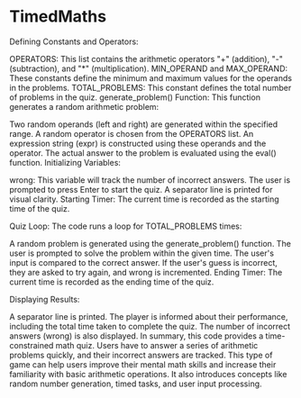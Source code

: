 # TimedMaths
Defining Constants and Operators:

OPERATORS: This list contains the arithmetic operators "+" (addition), "-" (subtraction), and "*" (multiplication).
MIN_OPERAND and MAX_OPERAND: These constants define the minimum and maximum values for the operands in the problems.
TOTAL_PROBLEMS: This constant defines the total number of problems in the quiz.
generate_problem() Function:
This function generates a random arithmetic problem:

Two random operands (left and right) are generated within the specified range.
A random operator is chosen from the OPERATORS list.
An expression string (expr) is constructed using these operands and the operator.
The actual answer to the problem is evaluated using the eval() function.
Initializing Variables:

wrong: This variable will track the number of incorrect answers.
The user is prompted to press Enter to start the quiz.
A separator line is printed for visual clarity.
Starting Timer:
The current time is recorded as the starting time of the quiz.

Quiz Loop:
The code runs a loop for TOTAL_PROBLEMS times:

A random problem is generated using the generate_problem() function.
The user is prompted to solve the problem within the given time.
The user's input is compared to the correct answer.
If the user's guess is incorrect, they are asked to try again, and wrong is incremented.
Ending Timer:
The current time is recorded as the ending time of the quiz.

Displaying Results:

A separator line is printed.
The player is informed about their performance, including the total time taken to complete the quiz.
The number of incorrect answers (wrong) is also displayed.
In summary, this code provides a time-constrained math quiz. Users have to answer a series of arithmetic problems quickly, and their incorrect answers are tracked. This type of game can help users improve their mental math skills and increase their familiarity with basic arithmetic operations. It also introduces concepts like random number generation, timed tasks, and user input processing.
